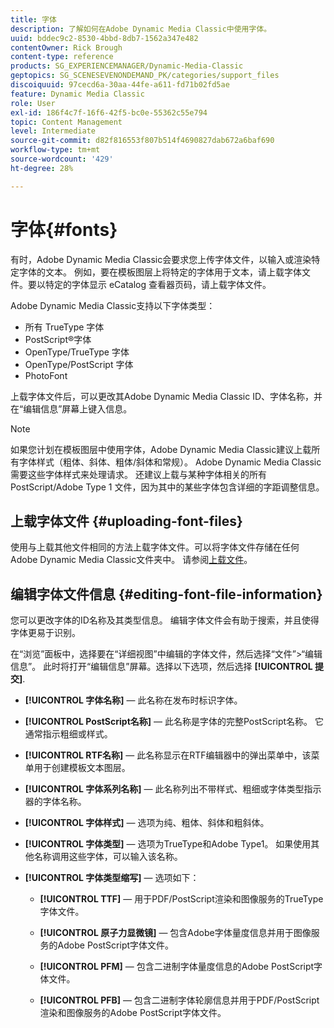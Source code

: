 ```yaml
---
title: 字体
description: 了解如何在Adobe Dynamic Media Classic中使用字体。
uuid: bddec9c2-8530-4bbd-8db7-1562a347e482
contentOwner: Rick Brough
content-type: reference
products: SG_EXPERIENCEMANAGER/Dynamic-Media-Classic
geptopics: SG_SCENESEVENONDEMAND_PK/categories/support_files
discoiquuid: 97cecd6a-30aa-44fe-a611-fd71b02fd5ae
feature: Dynamic Media Classic
role: User
exl-id: 186f4c7f-16f6-42f5-bc0e-55362c55e794
topic: Content Management
level: Intermediate
source-git-commit: d82f816553f807b514f4690827dab672a6baf690
workflow-type: tm+mt
source-wordcount: '429'
ht-degree: 28%

---
```


# 字体{#fonts}

有时，Adobe Dynamic Media Classic会要求您上传字体文件，以输入或渲染特定字体的文本。 例如，要在模板图层上将特定的字体用于文本，请上载字体文件。要以特定的字体显示 eCatalog 查看器页码，请上载字体文件。

Adobe Dynamic Media Classic支持以下字体类型：

* 所有 TrueType 字体
* PostScript®字体
* OpenType/TrueType 字体
* OpenType/PostScript 字体
* PhotoFont

上载字体文件后，可以更改其Adobe Dynamic Media Classic ID、字体名称，并在“编辑信息”屏幕上键入信息。

>[!NOTE]
>
>如果您计划在模板图层中使用字体，Adobe Dynamic Media Classic建议上载所有字体样式（粗体、斜体、粗体/斜体和常规）。 Adobe Dynamic Media Classic需要这些字体样式来处理请求。 还建议上载与某种字体相关的所有 PostScript/Adobe Type 1 文件，因为其中的某些字体包含详细的字距调整信息。

## 上载字体文件 {#uploading-font-files}

使用与上载其他文件相同的方法上载字体文件。可以将字体文件存储在任何Adobe Dynamic Media Classic文件夹中。 请参阅[上载文件](uploading-files.md#uploading_your_files)。

## 编辑字体文件信息 {#editing-font-file-information}

您可以更改字体的ID名称及其类型信息。 编辑字体文件会有助于搜索，并且使得字体更易于识别。

在“浏览”面板中，选择要在“详细视图”中编辑的字体文件，然后选择“文件”>“编辑信息”。 此时将打开“编辑信息”屏幕。选择以下选项，然后选择 **[!UICONTROL 提交]**.

* **[!UICONTROL 字体名称]**  — 此名称在发布时标识字体。

* **[!UICONTROL PostScript名称]**  — 此名称是字体的完整PostScript名称。 它通常指示粗细或样式。

* **[!UICONTROL RTF名称]**  — 此名称显示在RTF编辑器中的弹出菜单中，该菜单用于创建模板文本图层。

* **[!UICONTROL 字体系列名称]**  — 此名称列出不带样式、粗细或字体类型指示器的字体名称。

* **[!UICONTROL 字体样式]**  — 选项为纯、粗体、斜体和粗斜体。

* **[!UICONTROL 字体类型]**  — 选项为TrueType和Adobe Type1。 如果使用其他名称调用这些字体，可以输入该名称。

* **[!UICONTROL 字体类型缩写]**  — 选项如下：

   * **[!UICONTROL TTF]**  — 用于PDF/PostScript渲染和图像服务的TrueType字体文件。

   * **[!UICONTROL 原子力显微镜]**  — 包含Adobe字体量度信息并用于图像服务的Adobe PostScript字体文件。

   * **[!UICONTROL PFM]**  — 包含二进制字体量度信息的Adobe PostScript字体文件。

   * **[!UICONTROL PFB]**  — 包含二进制字体轮廓信息并用于PDF/PostScript渲染和图像服务的Adobe PostScript字体文件。
